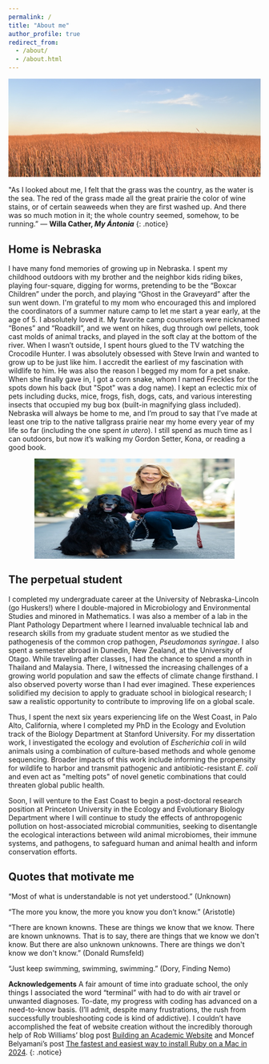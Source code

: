 ```yaml
---
permalink: /
title: "About me"
author_profile: true
redirect_from: 
  - /about/
  - /about.html
---
```


![alt text](images/prairie.png)

"As I looked about me, I felt that the grass was the country, as the water is the sea. The red of the grass made all the great prairie the color of wine stains, or of certain seaweeds when they are first washed up. And there was so much motion in it; the whole country seemed, somehow, to be running.”
― **Willa Cather, <i>My Ántonia</i>**
{: .notice}

Home is Nebraska
------
I have many fond memories of growing up in Nebraska. I spent my childhood outdoors with my brother and the neighbor kids riding bikes, playing four-square, digging for worms, pretending to be the “Boxcar Children” under the porch, and playing “Ghost in the Graveyard” after the sun went down. I'm grateful to my mom who encouraged this and implored the coordinators of a summer nature camp to let me start a year early, at the age of 5. I absolutely loved it. My favorite camp counselors were nicknamed “Bones” and “Roadkill”, and we went on hikes, dug through owl pellets, took cast molds of animal tracks, and played in the soft clay at the bottom of the river. When I wasn’t outside, I spent hours glued to the TV watching the Crocodile Hunter. I was absolutely obsessed with Steve Irwin and wanted to grow up to be just like him. I accredit the earliest of my fascination with wildlife to him. He was also the reason I begged my mom for a pet snake. When she finally gave in, I got a corn snake, whom I named Freckles for the spots down his back (but "Spot" was a dog name). I kept an eclectic mix of pets including ducks, mice, frogs, fish, dogs, cats, and various interesting insects that occupied my bug box (built-in magnifying glass included). Nebraska will always be home to me, and I’m proud to say that I’ve made at least one trip to the native tallgrass prairie near my home every year of my life so far (including the one spent <i>in utero</i>). I still spend as much time as I can outdoors, but now it’s walking my Gordon Setter, Kona, or reading a good book. 

<img src="images/kona.png" 
        alt="Kona" 
        width="400" 
        height="200" 
        style="display: block; margin: 0 auto" />

The perpetual student
-------
I completed my undergraduate career at the University of Nebraska-Lincoln (go Huskers!) where I double-majored in Microbiology and Environmental Studies and minored in Mathematics. I was also a member of a lab in the Plant Pathology Department where I learned invaluable technical lab and research skills from my graduate student mentor as we studied the pathogenesis of the common crop pathogen, <i>Pseudomonas syringae</i>. I also spent a semester abroad in Dunedin, New Zealand, at the University of Otago. While traveling after classes, I had the chance to spend a month in Thailand and Malaysia. There, I witnessed the increasing challenges of a growing world population and saw the effects of climate change firsthand. I also observed poverty worse than I had ever imagined. These experiences solidified my decision to apply to graduate school in biological research; I saw a realistic opportunity to contribute to improving life on a global scale. 

Thus, I spent the next six years experiencing life on the West Coast, in Palo Alto, California, where I completed my PhD in the Ecology and Evolution track of the Biology Department at Stanford University. For my dissertation work, I investigated the ecology and evolution of <i>Escherichia coli</i> in wild animals using a combination of culture-based methods and whole genome sequencing. Broader impacts of this work include informing the propensity for wildlife to harbor and transmit pathogenic and antibiotic-resistant <i>E. coli</i> and even act as "melting pots" of novel genetic combinations that could threaten global public health. 

Soon, I will venture to the East Coast to begin a post-doctoral research position at Princeton University in the Ecology and Evolutionary Biology Department where I will continue to study the effects of anthropogenic pollution on host-associated microbial communities, seeking to disentangle the ecological interactions between wild animal microbiomes, their immune systems, and pathogens, to safeguard human and animal health and inform conservation efforts.


Quotes that motivate me
------
“Most of what is understandable is not yet understood.” (Unknown)

“The more you know, the more you know you don’t know.” (Aristotle)

“There are known knowns. These are things we know that we know. There are known unknowns. That is to say, there are things that we know we don't know. But there are also unknown unknowns. There are things we don't know we don't know.” (Donald Rumsfeld)

“Just keep swimming, swimming, swimming.” (Dory, Finding Nemo)

**Acknowledgements**
A fair amount of time into graduate school, the only things I associated the word “terminal” with had to do with air travel or unwanted diagnoses. To-date, my progress with coding has advanced on a need-to-know basis. (I’ll admit, despite many frustrations, the rush from successfully troubleshooting code is kind of addictive). I couldn’t have accomplished the feat of website creation without the incredibly thorough help of Rob Williams’ blog post [Building an Academic Website](https://jayrobwilliams.com/posts/2020/06/academic-website/) and Moncef Belyamani’s post [The fastest and easiest way to install Ruby on a Mac in 2024](https://www.moncefbelyamani.com/how-to-install-xcode-homebrew-git-rvm-ruby-on-mac/#configure-your-shell).
{: .notice}
